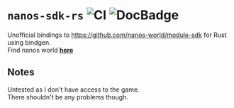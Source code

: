 # ``nanos-sdk-rs`` ![CI](https://github.com/Vurv78/nanos-sdk-rs/actions/workflows/doc.yml/badge.svg) ![DocBadge](https://img.shields.io/website?down_color=red&down_message=Down&label=Docs&logo=rust&logoColor=orange&up_color=blue&up_message=Online&url=https%3A%2F%2Fvurv78.github.io%2Fnanos-sdk-rs%2Fnanos_sdk_rs)
Unofficial bindings to https://github.com/nanos-world/module-sdk for Rust using bindgen.  
Find nanos world **[here](https://www.nanos.world)**

## Notes
Untested as I don't have access to the game.  
There shouldn't be any problems though.
